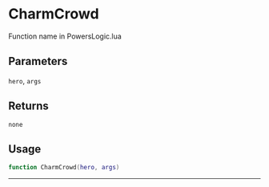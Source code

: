 # CharmCrowd
Function name in PowersLogic.lua
## Parameters
`hero`, `args`
## Returns
`none`
## Usage
```lua
function CharmCrowd(hero, args)
```
---
